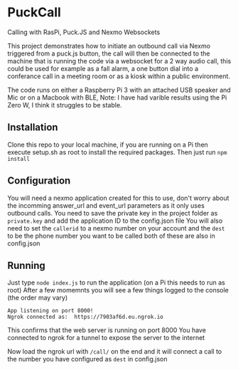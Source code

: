 # PuckCall
Calling with RasPi, Puck.JS and Nexmo Websockets


This project demonstrates how to initiate an outbound call via Nexmo triggered from a puck.js button, the call will then be connected to the machine that is running the code via a websocket for a 2 way audio call, this could be used for example as a fall alarm, a one button dial into a conferance call in a meeting room or as a kiosk within a public environment.


The code runs on either a Raspberry Pi 3 with an attached USB speaker and Mic or on a Macbook with BLE,
Note: I have had varible results using the Pi Zero W, I think it struggles to be stable.


## Installation
Clone this repo to your local machine, if you are running on a Pi then execute setup.sh as root to install the required packages.
Then just run 
`npm install`

## Configuration
You will need a nexmo application created for this to use, don't worry about the incomming answer_url and event_url parameters as it only uses outbound calls.
You need to save the private key in the project folder as `private.key` and add the application ID to the config.json file
You will also need to set the `callerid` to a nexmo number on your account and the `dest` to be the phone number you want to be called both of these are also in config.json



## Running
Just type `node index.js` to run the application (on a Pi this needs to run as root)
After a few momemnts you will see a few things logged to the console (the order may vary)

```
App listening on port 8000!
Ngrok connected as:  https://7903af6d.eu.ngrok.io

````

This confirms that the web server is running on port 8000
You have connected to ngrok for a tunnel to expose the server to the internet

Now load the ngrok url with `/call/` on the end and it will connect a call to the number you have configured as `dest` in config.json
